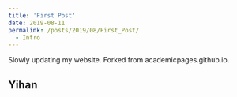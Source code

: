 ```yaml
---
title: 'First Post'
date: 2019-08-11
permalink: /posts/2019/08/First_Post/
  - Intro
---
```


Slowly updating my website. 
Forked from academicpages.github.io.

Yihan
------
